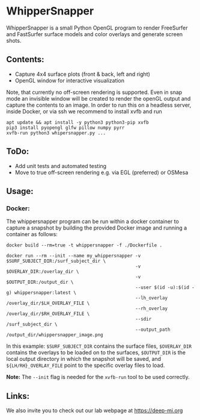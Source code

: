 # WhipperSnapper

WhipperSnapper is a small Python OpenGL program to render FreeSurfer and 
FastSurfer surface models and color overlays and generate screen shots.

## Contents:

- Capture 4x4 surface plots (front & back, left and right)
- OpenGL window for interactive visualization

Note, that currently no off-screen rendering is supported. Even in snap 
mode an invisible window will be created to render the openGL output
and capture the contents to an image. In order to run this on a headless
server, inside Docker, or via ssh we recommend to install xvfb and run

```
apt update && apt install -y python3 python3-pip xvfb
pip3 install pyopengl glfw pillow numpy pyrr
xvfb-run python3 whipersnapper.py ...
```

## ToDo:

- Add unit tests and automated testing 
- Move to true off-screen rendering e.g. via EGL (preferred) or OSMesa

## Usage:

### Docker:

The whippersnapper program can be run within a docker container to capture
a snapshot by building the provided Docker image and running a container as
follows:
```
docker build --rm=true -t whippersnapper -f ./Dockerfile .
```
```
docker run --rm --init --name my_whippersnapper -v $SURF_SUBJECT_DIR:/surf_subject_dir \
                                                -v $OVERLAY_DIR:/overlay_dir \
                                                -v $OUTPUT_DIR:/output_dir \
                                                --user $(id -u):$(id -g) whippersnapper:latest \
                                                --lh_overlay /overlay_dir/$LH_OVERLAY_FILE \
                                                --rh_overlay /overlay_dir/$RH_OVERLAY_FILE \
                                                --sdir /surf_subject_dir \
                                                --output_path /output_dir/whippersnapper_image.png
```

In this example: `$SURF_SUBJECT_DIR` contains the surface files, `$OVERLAY_DIR` contains the overlays to be loaded on to the surfaces, `$OUTPUT_DIR` is the local output directory in which the snapshot will be saved, and `${LH/RH}_OVERLAY_FILE` point to the specific overlay files to load.

**Note:** The `--init` flag is needed for the `xvfb-run` tool to be used correctly.

## Links:

We also invite you to check out our lab webpage at https://deep-mi.org
